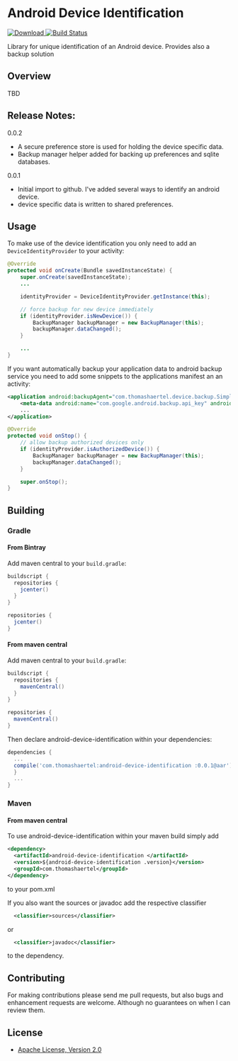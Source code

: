 # Android Device Identification
[![Download](https://api.bintray.com/packages/thomashaertel/maven/android-device-identification/images/download.svg) ](https://bintray.com/thomashaertel/maven/android-device-identification/_latestVersion)
[![Build Status](https://travis-ci.org/thomashaertel/android-device-identification.svg?branch=master)](https://travis-ci.org/thomashaertel/android-device-identification)

Library for unique identification of an Android device. Provides also a backup solution

## Overview
TBD

## Release Notes:
0.0.2

* A secure preference store is used for holding the device specific data.
* Backup manager helper added for backing up preferences and sqlite databases.

0.0.1

* Initial import to github. I've added several ways to identify an android device.
* device specific data is written to shared preferences.

## Usage

To make use of the device identification you only need to add an `DeviceIdentityProvider` to your activity:

```java
@Override
protected void onCreate(Bundle savedInstanceState) {
    super.onCreate(savedInstanceState);
    ...

    identityProvider = DeviceIdentityProvider.getInstance(this);

    // force backup for new device immediately
    if (identityProvider.isNewDevice()) {
        BackupManager backupManager = new BackupManager(this);
        backupManager.dataChanged();
    }

    ...
}
```

If you want automatically backup your application data to android backup service you need to add some snippets to the applications manifest an an activity:
 
```xml
<application android:backupAgent="com.thomashaertel.device.backup.SimpleBackupAgent" android:allowBackup="true" ...>
    <meta-data android:name="com.google.android.backup.api_key" android:value="your-api-key" />
    ...
</application>
```

```java
@Override
protected void onStop() {
    // allow backup authorized devices only
    if (identityProvider.isAuthorizedDevice()) {
        BackupManager backupManager = new BackupManager(this);
        backupManager.dataChanged();
    }

    super.onStop();
}
```

## Building
### Gradle

#### From Bintray

Add maven central to your `build.gradle`:

```groovy
buildscript {
  repositories {
    jcenter()
  }
}

repositories {
  jcenter()
}
```

#### From maven central

Add maven central to your `build.gradle`:

```groovy
buildscript {
  repositories {
    mavenCentral()
  }
}

repositories {
  mavenCentral()
}
```

Then declare android-device-identification within your dependencies:

```groovy
dependencies {
  ...
  compile('com.thomashaertel:android-device-identification :0.0.1@aar') {
  }
  ...
}
```

### Maven

#### From maven central

To use android-device-identification within your maven build simply add

```xml
<dependency>
  <artifactId>android-device-identification </artifactId>
  <version>${android-device-identification .version}</version>
  <groupId>com.thomashaertel</groupId>
</dependency>
```

to your pom.xml

If you also want the sources or javadoc add the respective classifier

```xml
  <classifier>sources</classifier>
```

or

```xml
  <classifier>javadoc</classifier>
```
to the dependency.

## Contributing
For making contributions please send me pull requests, but also bugs and enhancement requests are welcome. Although no guarantees on when I can review them.

## License

* [Apache License, Version 2.0](http://www.apache.org/licenses/LICENSE-2.0)